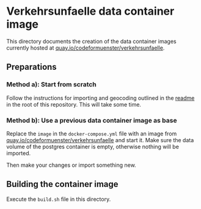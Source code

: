 # Verkehrsunfaelle data container image

This directory documents the creation of the data container images currently
hosted at [quay.io/codeformuenster/verkehrsunfaelle].

## Preparations

### Method a): Start from scratch

Follow the instructions for importing and geocoding outlined in the
[readme](../README.md) in the root of this repository. This will take some
time.

### Method b): Use a previous data container image as base

Replace the `image` in the `docker-compose.yml` file with an image from
[quay.io/codeformuenster/verkehrsunfaelle] and start it. Make sure the data
volume of the postgres container is empty, otherwise nothing will be imported.

Then make your changes or import something new.

## Building the container image

Execute the `build.sh` file in this directory.

[quay.io/codeformuenster/verkehrsunfaelle]: https://quay.io/repository/codeformuenster/verkehrsunfaelle
